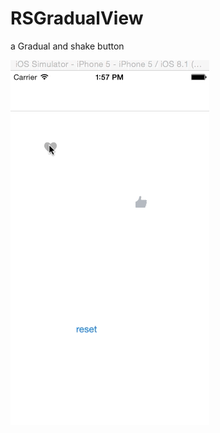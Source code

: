 # RSGradualView
a Gradual and shake button 


![GradualView](https://github.com/RedScor/RSGradualView/blob/master/gradual.gif)

